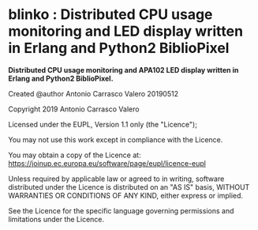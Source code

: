# blinko :  Distributed CPU usage monitoring and LED display written in Erlang and Python2 BiblioPixel
**Distributed CPU usage monitoring and APA102 LED display written in Erlang and Python2 BiblioPixel.**
 
Created @author Antonio Carrasco Valero 20190512

Copyright 2019 Antonio Carrasco Valero

Licensed under the EUPL, Version 1.1 only (the "Licence");

You may not use this work except in compliance with the
Licence.

You may obtain a copy of the Licence at:
https://joinup.ec.europa.eu/software/page/eupl/licence-eupl

Unless required by applicable law or agreed to in
writing, software distributed under the Licence is
distributed on an "AS IS" basis,
WITHOUT WARRANTIES OR CONDITIONS OF ANY KIND, either
express or implied.

See the Licence for the specific language governing
permissions and limitations under the Licence.


